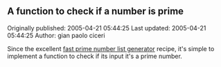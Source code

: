 ## A function to check if a number is prime

Originally published: 2005-04-21 05:44:25
Last updated: 2005-04-21 05:44:25
Author: gian paolo ciceri

Since the excellent <a href="http://aspn.activestate.com/ASPN/Cookbook/Python/Recipe/366178">fast prime number list generator</a> recipe, it's simple to implement a function to check if its input it's a prime number.